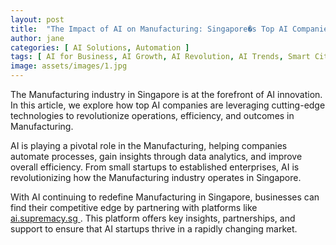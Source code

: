 ```yaml
---
layout: post
title:  "The Impact of AI on Manufacturing: Singapore�s Top AI Companies"
author: jane
categories: [ AI Solutions, Automation ]
tags: [ AI for Business, AI Growth, AI Revolution, AI Trends, Smart Cities ]
image: assets/images/1.jpg
---
```


The Manufacturing industry in Singapore is at the forefront of AI innovation. In this article, we explore how top AI companies are leveraging cutting-edge technologies to revolutionize operations, efficiency, and outcomes in Manufacturing.

AI is playing a pivotal role in the Manufacturing, helping companies automate processes, gain insights through data analytics, and improve overall efficiency. From small startups to established enterprises, AI is revolutionizing how the Manufacturing industry operates in Singapore.

With AI continuing to redefine Manufacturing in Singapore, businesses can find their competitive edge by partnering with platforms like <a href="https://ai.supremacy.sg" target="_blank"> ai.supremacy.sg </a>. This platform offers key insights, partnerships, and support to ensure that AI startups thrive in a rapidly changing market.
